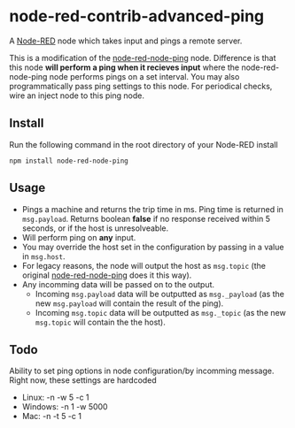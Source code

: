 # node-red-contrib-advanced-ping

A <a href="http://nodered.org" target="_new">Node-RED</a> node which takes input and pings a remote server.

This is a modification of the [node-red-node-ping](https://github.com/node-red/node-red-nodes/tree/master/io/ping) node. Difference is that this node **will perform a ping when it recieves input** where the node-red-node-ping node performs pings on a set interval. You may also programmatically pass ping settings to this node. For periodical checks, wire an inject node to this ping node.


## Install

Run the following command in the root directory of your Node-RED install

    npm install node-red-node-ping

## Usage

* Pings a machine and returns the trip time in ms. Ping time is returned in `msg.payload`. Returns boolean **false** if no response received within 5 seconds, or if the host is unresolveable.
* Will perform ping on **any** input.
* You may override the host set in the configuration by passing in a value in `msg.host`.
* For legacy reasons, the node will output the host as `msg.topic` (the original [node-red-node-ping](https://github.com/node-red/node-red-nodes/tree/master/io/ping) does it this way).
* Any incomming data will be passed on to the output.
  * Incoming `msg.payload` data will be outputted as `msg._payload` (as the new `msg.payload` will contain the result of the ping).
  * Incoming `msg.topic` data will be outputted as `msg._topic` (as the new `msg.topic` will contain the the host).

## Todo
Ability to set ping options in node configuration/by incomming message. Right now, these settings are hardcoded

* Linux: -n -w 5 -c 1
* Windows: -n 1 -w 5000
* Mac: -n -t 5 -c 1